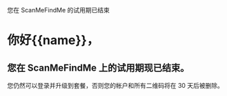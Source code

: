 您在 ScanMeFindMe 的试用期已结束

<h1>你好{{name}}，</h1>
<h2>您在 ScanMeFindMe 上的试用期现已结束。</h2>
<p>您仍然可以登录并升级到套餐，否则您的帐户和所有二维码将在 30 天后被删除。</p>